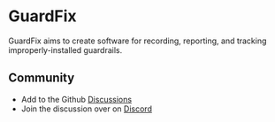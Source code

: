 # GuardFix

GuardFix aims to create software for recording, reporting, and tracking improperly-installed guardrails.

## Community

* Add to the Github [Discussions](https://github.com/EricTurnerDev/GuardFix/discussions)
* Join the discussion over on [Discord](https://discord.gg/zxNtayR5FY)
